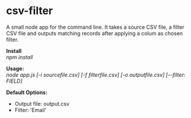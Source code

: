 # csv-filter
A small node app for the command line. It takes a source CSV file, a filter CSV file and outputs matching records after applying a colum as chosen filter.   

**Install**   
_npm install_

**Usage:**    
_node app.js [-i sourcefile.csv] [-f filterfile.csv] [-o outputfile.csv] [--filter: FIELD]_   

**Default Options:**
* Output file: output.csv
* Filter: 'Email'
